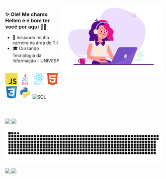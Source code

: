 <img src = "github-1.gif" width = "325px" align = "right">

### ✨ Oie! Me chamo Hellen e é bom ter você por aqui 🌼👋

 - 🚀 Iniciando minha carreira na área de T.I
 - 🎓 Cursando Tecnologia da Informação - UNIVESP

<div style="display: inline_block"><br>
  
  <img src="https://github.com/devicons/devicon/blob/master/icons/javascript/javascript-original.svg" title="JavaScript" alt="JavaScript" width="40" height="40"/>
  <img src="https://github.com/devicons/devicon/blob/master/icons/java/java-original-wordmark.svg" title="Java" alt="Java" width="40" height="40"/>
  <img src="https://github.com/devicons/devicon/blob/master/icons/react/react-original-wordmark.svg" title="React" alt="React" width="40" height="40"/>
  <img src="https://raw.githubusercontent.com/devicons/devicon/master/icons/html5/html5-original.svg" title="React" alt="React" width="40" height="40"/>
  <img src="https://raw.githubusercontent.com/devicons/devicon/master/icons/css3/css3-original.svg" title="React" alt="React" width="40" height="40"/>
  <img src="https://raw.githubusercontent.com/devicons/devicon/master/icons/python/python-original.svg" title="React" alt="React" width="40" height="40"/>
  <img src="file:///C:/Users/helle/Downloads/plsql-svgrepo-com.svg title="SQL" alt="SQL" width="40" height="40"/>
 
   <br></br>
</div>
  
  <div> 
  <a href = "mailto:felipegabresende@gmail.com"><img src="https://img.shields.io/badge/Gmail-D14836?style=for-the-badge&logo=gmail&logoColor=white" target="_blank"></a>
  <a href="https://www.linkedin.com/in/felipe-gabriell/-45875016a" target="_blank"><img src="https://img.shields.io/badge/-LinkedIn-%230077B5?style=for-the-badge&logo=linkedin&logoColor=white" target="_blank"></a> 
 
  ![Snake animation](https://github.com/Fe-grr/Fe-grr/blob/output/github-contribution-grid-snake.svg)
 
</div>

<div>
  <a href="https://github.com/macedohc">
    <img height="170em"
      src="https://github-readme-stats.vercel.app/api?username=macedohc&show_icons=true&theme=omni&include_all_commits=true&count_private=true"/>
    <img height="170em"
      src="https://github-readme-stats.vercel.app/api/top-langs/?username=macedohc&layout=compact&langs_count=7&theme=omni"/>
</div>
